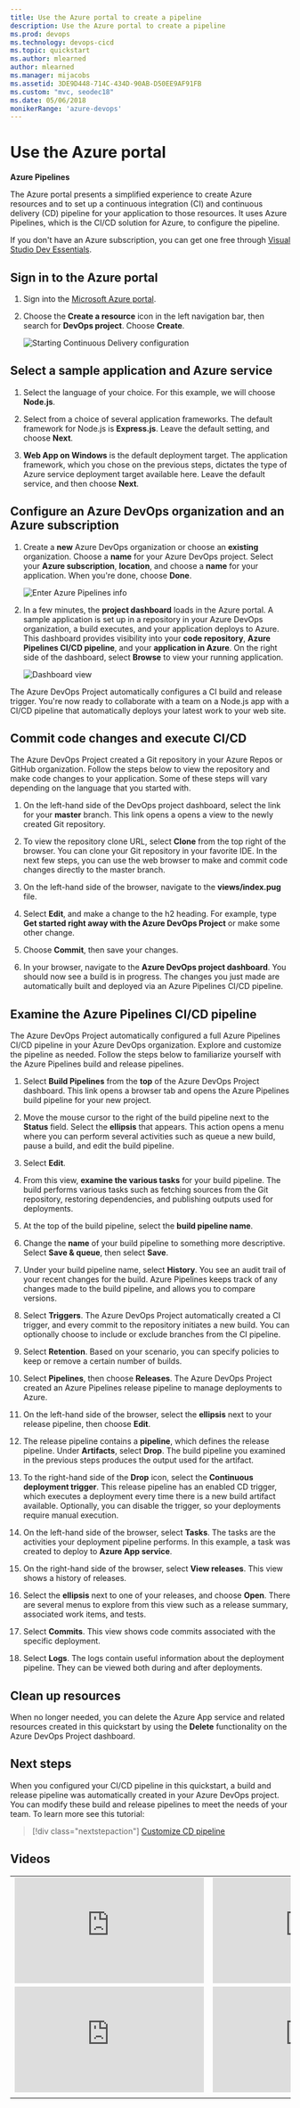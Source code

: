 ```yaml
---
title: Use the Azure portal to create a pipeline
description: Use the Azure portal to create a pipeline
ms.prod: devops
ms.technology: devops-cicd
ms.topic: quickstart
ms.author: mlearned
author: mlearned
ms.manager: mijacobs
ms.assetid: 3DE9D448-714C-434D-90AB-D50EE9AF91FB
ms.custom: "mvc, seodec18"
ms.date: 05/06/2018
monikerRange: 'azure-devops'
---
```


# Use the Azure portal

**Azure Pipelines**

The Azure portal presents a simplified experience to create Azure resources and to set up a continuous integration (CI) and continuous delivery (CD) pipeline for your application to those resources. It uses Azure Pipelines, which is the CI/CD solution for Azure, to configure the pipeline.

If you don't have an Azure subscription, you can get one free through [Visual Studio Dev Essentials](https://visualstudio.microsoft.com/dev-essentials/).

## Sign in to the Azure portal

1. Sign into the [Microsoft Azure portal](https://portal.azure.com).

1. Choose the **Create a resource** icon in the left navigation bar, then search for **DevOps project**.  Choose **Create**.

   	![Starting Continuous Delivery configuration](media/azure-devops-project/fullbrowser.png)

## Select a sample application and Azure service

1. Select the language of your choice. For this example, we will choose **Node.js**.

1. Select from a choice of several application frameworks. The default framework for Node.js is **Express.js**. Leave the default setting, and choose **Next**.

1. **Web App on Windows** is the default deployment target.  The application framework, which you chose on the previous steps, dictates the type of Azure service deployment target available here.  Leave the default service, and then choose **Next**.
 
## Configure an Azure DevOps organization and an Azure subscription

1. Create a **new** Azure DevOps organization or choose an **existing** organization.  Choose a **name** for your Azure DevOps project.  Select your **Azure subscription**, **location**, and choose a **name** for your application.  When you're done, choose **Done**.

   	![Enter Azure Pipelines info](media/azure-devops-project/vstsazureinfo.png)

2. In a few minutes, the **project dashboard** loads in the Azure portal.  A sample application is set up in a repository in your Azure DevOps organization, a build executes, and your application deploys to Azure.  This dashboard provides visibility into your **code repository**, **Azure Pipelines CI/CD pipeline**, and your **application in Azure**.  On the right side of the dashboard, select **Browse** to view your running application.

   	![Dashboard view](media/azure-devops-project/dashboardnopreview.png) 
	
The Azure DevOps Project automatically configures a CI build and release trigger.  You're now ready to collaborate with a team on a Node.js app with a CI/CD pipeline that automatically deploys your latest work to your web site.

## Commit code changes and execute CI/CD

The Azure DevOps Project created a Git repository in your Azure Repos or GitHub organization.  Follow the steps below to view the repository and make code changes to your application. Some of these steps will vary depending on the language that you started with.

1. On the left-hand side of the DevOps project dashboard, select the link for your **master** branch.  This link opens a opens a view to the newly created Git repository.

1. To view the repository clone URL, select **Clone** from the top right of the browser. You can clone your Git repository in your favorite IDE.  In the next few steps, you can use the web browser to make and commit code changes directly to the master branch.

1. On the left-hand side of the browser, navigate to the **views/index.pug** file.

1. Select **Edit**, and make a change to the h2 heading.  For example, type **Get started right away with the Azure DevOps Project** or make some other change.

1. Choose **Commit**, then save your changes.

1. In your browser, navigate to the **Azure DevOps project dashboard**.  You should now see a build is in progress.  The changes you just made are automatically built and deployed via an Azure Pipelines CI/CD pipeline.

## Examine the Azure Pipelines CI/CD pipeline

The Azure DevOps Project automatically configured a full Azure Pipelines CI/CD pipeline in your Azure DevOps organization.  Explore and customize the pipeline as needed.  Follow the steps below to familiarize yourself with the Azure Pipelines build and release pipelines.

1. Select **Build Pipelines** from the **top** of the Azure DevOps Project dashboard.  This link opens a browser tab and opens the Azure Pipelines build pipeline for your new project.

1. Move the mouse cursor to the right of the build pipeline next to the **Status** field. Select the **ellipsis** that appears.  This action opens a menu where you can perform several activities such as queue a new build, pause a build, and edit the build pipeline.

1. Select **Edit**.

1. From this view, **examine the various tasks** for your build pipeline.  The build performs various tasks such as fetching sources from the Git repository, restoring dependencies, and publishing outputs used for deployments.

1. At the top of the build pipeline, select the **build pipeline name**.

1. Change the **name** of your build pipeline to something more descriptive.  Select **Save & queue**, then select **Save**.

1. Under your build pipeline name, select **History**.  You see an audit trail of your recent changes for the build.  Azure Pipelines keeps track of any changes made to the build pipeline, and allows you to compare versions.

1. Select **Triggers**.  The Azure DevOps Project automatically created a CI trigger, and every commit to the repository initiates a new build.  You can optionally choose to include or exclude branches from the CI pipeline.

1. Select **Retention**.  Based on your scenario, you can specify policies to keep or remove a certain number of builds.

1. Select **Pipelines**, then choose **Releases**.  The Azure DevOps Project created an Azure Pipelines release pipeline to manage deployments to Azure.

1. On the left-hand side of the browser, select the **ellipsis** next to your release pipeline, then choose **Edit**.

1. The release pipeline contains a **pipeline**, which defines the release pipeline.  Under **Artifacts**, select **Drop**.  The build pipeline you examined in the previous steps produces the output used for the artifact.

1. To the right-hand side of the **Drop** icon, select the **Continuous deployment trigger**.  This release pipeline has an enabled CD trigger, which executes a deployment every time there is a new build artifact available.  Optionally, you can disable the trigger, so your deployments require manual execution.

1. On the left-hand side of the browser, select **Tasks**.  The tasks are the activities your deployment pipeline performs.  In this example, a task was created to deploy to **Azure App service**.

1. On the right-hand side of the browser, select **View releases**.  This view shows a history of releases.

1. Select the **ellipsis** next to one of your releases, and choose **Open**.  There are several menus to explore from this view such as a release summary, associated work items, and tests.

1. Select **Commits**.  This view shows code commits associated with the specific deployment.

1. Select **Logs**.  The logs contain useful information about the deployment pipeline.  They can be viewed both during and after deployments.

## Clean up resources

When no longer needed, you can delete the Azure App service and related resources created in this quickstart by using the **Delete** functionality on the Azure DevOps Project dashboard.

## Next steps

When you configured your CI/CD pipeline in this quickstart, a build and release pipeline was automatically created in your Azure DevOps project. You can modify these build and release pipelines to meet the needs of your team. To learn more see this tutorial:

> [!div class="nextstepaction"]
> [Customize CD pipeline](release/define-multistage-release-process.md)

## Videos

| | |
| --- | --- |
| <iframe width="340" height="190" src="https://www.youtube.com/embed/_YGR9hOR_PI?rel=0" frameborder="0" allow="autoplay; encrypted-media" allowfullscreen></iframe> | <iframe width="340" height="190" src="https://www.youtube.com/embed/3etwjubReJs?rel=0" frameborder="0" allow="autoplay; encrypted-media" allowfullscreen></iframe> |
| <iframe width="340" height="190" src="https://www.youtube.com/embed/itwqMf9aR0w?rel=0" frameborder="0" allow="autoplay; encrypted-media" allowfullscreen></iframe> | <iframe width="340" height="190" src="https://www.youtube.com/embed/P72xfZLkFJ0?rel=0" frameborder="0" allow="autoplay; encrypted-media" allowfullscreen></iframe> |
| | |